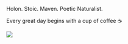 Holon. Stoic. Maven. Poetic Naturalist.

Every great day begins with a cup of coffee ☕️

![](https://files.cosmictardigrade.com/tardigrade_ride.png)

<!---
puremcc/puremcc is a ✨ special ✨ repository because its `README.md` (this file) appears on your GitHub profile.
You can click the Preview link to take a look at your changes.
--->

